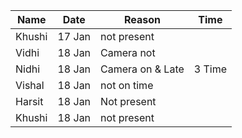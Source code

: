 | Name | Date | Reason | Time |
| ---- | ---- | ------ | ---- |
| Khushi | 17 Jan | not present |
| Vidhi | 18 Jan | Camera not  |
| Nidhi | 18 Jan | Camera on & Late | 3 Time |
| Vishal | 18 Jan | not on time |
| Harsit | 18 Jan | Not present |
| Khushi | 18 Jan | not present |
